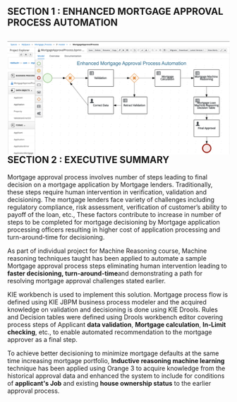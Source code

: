 ## SECTION 1 : ENHANCED MORTGAGE APPROVAL PROCESS AUTOMATION
<img src="global/Mortgage_BizProcessModel.png"
style="float: left; margin-right: 0px;" />
---
## SECTION 2 : EXECUTIVE SUMMARY
Mortgage approval process involves number of steps leading to final decision on a mortgage application by Mortgage lenders. Traditionally, these steps require human intervention in verification, validation and decisioning. The mortgage lenders face variety of challenges including regulatory compliance, risk assessment, verification of customer’s ability to payoff of the loan, etc., These factors contribute to increase in number of steps to be completed for mortgage decisioning by Mortgage application processing officers resulting in higher cost of application processing and turn-around-time for decisioning.  

As part of individual project for Machine Reasoning course, Machine reasoning techniques taught has been applied to automate a sample Mortgage approval process steps eliminating human intervention leading to **faster decisioning, turn-around-time**and demonstrating a path for resolving mortgage approval challenges stated earlier.  

KIE workbench is used to implement this solution. Mortgage process flow is defined using KIE JBPM business process modeler and the acquired knowledge on validation and decisioning is done using KIE Drools. Rules and Decision tables were defined using Drools workbench editor covering process steps of Applicant **data validation**, **Mortgage calculation**, **In-Limit checking**, etc., to enable automated recommendation to the mortgage approver as a final step. 

To achieve better decisioning to minimize mortgage defaults at the same time increasing mortgage portfolio, **Inductive reasoning machine learning** technique has been applied using Orange 3 to acquire knowledge from the historical approval data and enhanced the system to include for conditions of **applicant's Job** and existing **house ownership status** to the earlier approval process. 

